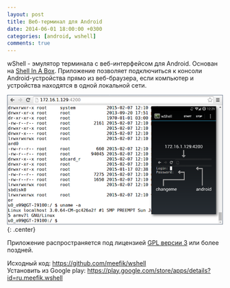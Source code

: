 ```yaml
---
layout: post
title: Веб-терминал для Android
date: 2014-06-01 18:00:00 +0300
categories: [android, wshell]
comments: true
---
```


wShell - эмулятор терминала с веб-интерфейсом для Android. Основан на [Shell In A Box](http://code.google.com/p/shellinabox/). Приложение позволяет подключиться к консоли Android-устройства прямо из веб-браузера, если компьютер и устройства находятся в одной локальной сети.

![wshell](/assets/images/wshell.png "wShell в веб-браузере"){: .center}

<!--more-->

Приложение распространяется под лицензией [GPL версии 3](http://www.gnu.org/licenses/) или более поздней.

Исходный код: <https://github.com/meefik/wshell>
<br>
Установить из Google play: <https://play.google.com/store/apps/details?id=ru.meefik.wshell>

